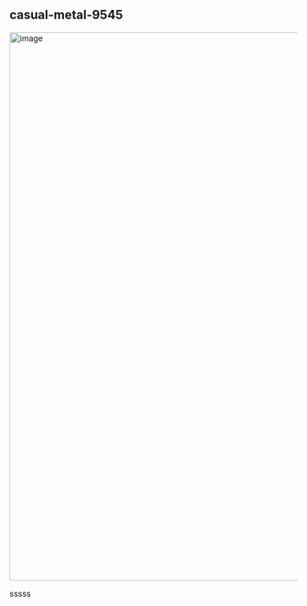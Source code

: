 ## casual-metal-9545
<img width="960" alt="image" src="https://user-images.githubusercontent.com/109855468/234389883-cf1b3f81-0eee-4b0f-a3ee-cd45650e514d.png">

sssss